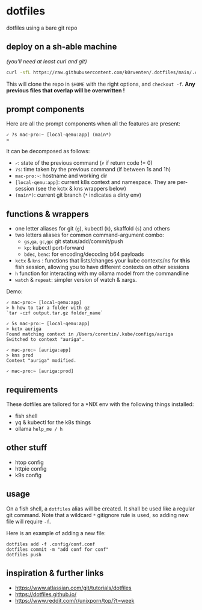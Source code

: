 # dotfiles

dotfiles using a bare git repo

## deploy on a sh-able machine

_(you'll need at least curl and git)_

```sh
curl -sfL https://raw.githubusercontent.com/k0rventen/.dotfiles/main/.config/setup.sh | sh
```

This will clone the repo in `$HOME` with the right options, and `checkout -f`.
__Any previous files that overlap will be overwritten !__


## prompt components

Here are all the prompt components when all the features are present:
```
✓ 7s mac-pro:~ [local-qemu:app] (main*)
> 
```
It can be decomposed as follows:
- `✓`: state of the previous command (`✗` if return code != 0)
- `7s`: time taken by the previous command (if between 1s and 1h)
- `mac-pro:~`: hostname and working dir
- `[local-qemu:app]`: current k8s context and namespace. They are per-session (see the kctx & kns wrappers below)
- `(main*)`: current git branch (`*` indicates a dirty env)
 

## functions & wrappers

- one letter aliases for git (`g`), kubectl (`k`), skaffold (`s`) and others
- two letters aliases for common command-argument combo:
  - `gs`,`ga`, `gc`,`gp`: git status/add/commit/push
  - `kp`: kubectl port-forward
  - `bdec`, `benc`: for encoding/decoding b64 payloads
- `kctx` & `kns` : functions that lists/changes your kube contexts/ns for __this__ fish session, allowing you to have different contexts on
  other sessions
- `h` function for interacting with my ollama model from the commandline
- `watch` & `repeat`: simpler version of watch & xargs.

Demo:

```
✓ mac-pro:~ [local-qemu:app]
> h how to tar a folder with gz
`tar -czf output.tar.gz folder_name`

✓ 5s mac-pro:~ [local-qemu:app]
> kctx auriga 
Found matching context in /Users/corentin/.kube/configs/auriga
Switched to context "auriga".

✓ mac-pro:~ [auriga:app]
> kns prod
Context "auriga" modified.

✓ mac-pro:~ [auriga:prod]
```


## requirements

These dotfiles are tailored for a *NIX env with the following things installed:
- fish shell
- yq & kubectl for the k8s things
- ollama `help_me / h`

## other stuff

- htop config
- httpie config
- k9s config

## usage

On a fish shell, a `dotfiles` alias will be created. It shall be used like a regular git command. 
Note that a wildcard `*` gitignore rule is used, so adding new file will require `-f`. 

Here is an example of adding a new file:
```
dotfiles add -f .config/conf.conf
dotfiles commit -m "add conf for conf"
dotfiles push
```

## inspiration & further links

- https://www.atlassian.com/git/tutorials/dotfiles
- https://dotfiles.github.io/
- https://www.reddit.com/r/unixporn/top/?t=week

